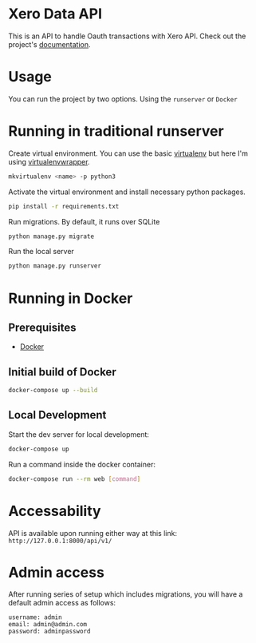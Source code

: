 # Xero Data API

This is an API to handle Oauth transactions with Xero API. Check out the project's [documentation](http://nikkomidoy.github.io/xero-data-api/).

# Usage

You can run the project by two options. Using the `runserver` or `Docker`

# Running in traditional runserver

Create virtual environment. You can use the basic [virtualenv](https://virtualenv.pypa.io/en/latest/)
but here I'm using [virtualenvwrapper](https://virtualenvwrapper.readthedocs.io/en/latest/).
```bash
mkvirtualenv <name> -p python3
```

Activate the virtual environment and install necessary python packages.
```bash
pip install -r requirements.txt
```

Run migrations. By default, it runs over SQLite
```bash
python manage.py migrate
```

Run the local server
```bash
python manage.py runserver
```

# Running in Docker
## Prerequisites

- [Docker](https://docs.docker.com/docker-for-mac/install/)  

## Initial build of Docker
```bash
docker-compose up --build
```

## Local Development

Start the dev server for local development:
```bash
docker-compose up
```

Run a command inside the docker container:

```bash
docker-compose run --rm web [command]
```

# Accessability

API is available upon running either way at this link: `http://127.0.0.1:8000/api/v1/`

# Admin access

After running series of setup which includes migrations, you will have a default admin access as follows:
```
username: admin
email: admin@admin.com
password: adminpassword
```

